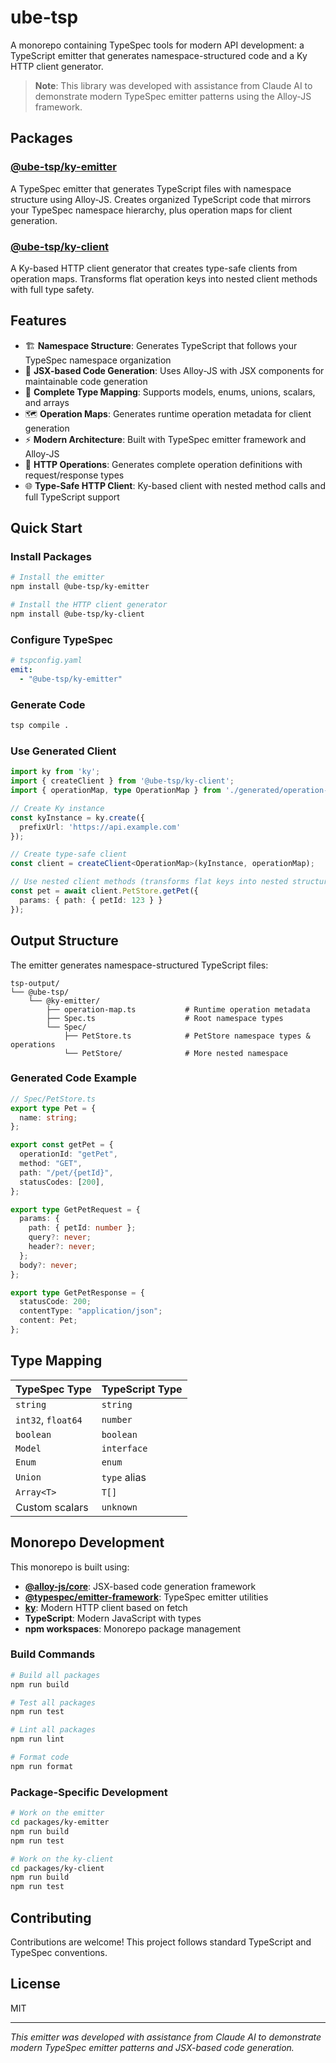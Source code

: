 # ube-tsp

A monorepo containing TypeSpec tools for modern API development: a TypeScript emitter that generates namespace-structured code and a Ky HTTP client generator.

> **Note**: This library was developed with assistance from Claude AI to demonstrate modern TypeSpec emitter patterns using the Alloy-JS framework.

## Packages

### [@ube-tsp/ky-emitter](./packages/ky-emitter)
A TypeSpec emitter that generates TypeScript files with namespace structure using Alloy-JS. Creates organized TypeScript code that mirrors your TypeSpec namespace hierarchy, plus operation maps for client generation.

### [@ube-tsp/ky-client](./packages/ky-client) 
A Ky-based HTTP client generator that creates type-safe clients from operation maps. Transforms flat operation keys into nested client methods with full type safety.

## Features

- 🏗️ **Namespace Structure**: Generates TypeScript that follows your TypeSpec namespace organization
- 🔧 **JSX-based Code Generation**: Uses Alloy-JS with JSX components for maintainable code generation
- 📝 **Complete Type Mapping**: Supports models, enums, unions, scalars, and arrays
- 🗺️ **Operation Maps**: Generates runtime operation metadata for client generation
- ⚡ **Modern Architecture**: Built with TypeSpec emitter framework and Alloy-JS
- 🚀 **HTTP Operations**: Generates complete operation definitions with request/response types
- 🌐 **Type-Safe HTTP Client**: Ky-based client with nested method calls and full TypeScript support

## Quick Start

### Install Packages

```bash
# Install the emitter
npm install @ube-tsp/ky-emitter

# Install the HTTP client generator  
npm install @ube-tsp/ky-client
```

### Configure TypeSpec

```yaml
# tspconfig.yaml
emit:
  - "@ube-tsp/ky-emitter"
```

### Generate Code

```bash
tsp compile .
```

### Use Generated Client

```typescript
import ky from 'ky';
import { createClient } from '@ube-tsp/ky-client';
import { operationMap, type OperationMap } from './generated/operation-map.js';

// Create Ky instance
const kyInstance = ky.create({ 
  prefixUrl: 'https://api.example.com' 
});

// Create type-safe client
const client = createClient<OperationMap>(kyInstance, operationMap);

// Use nested client methods (transforms flat keys into nested structure)
const pet = await client.PetStore.getPet({ 
  params: { path: { petId: 123 } } 
});
```

## Output Structure

The emitter generates namespace-structured TypeScript files:

```
tsp-output/
└── @ube-tsp/
    └── @ky-emitter/
        ├── operation-map.ts           # Runtime operation metadata
        ├── Spec.ts                    # Root namespace types
        └── Spec/
            ├── PetStore.ts            # PetStore namespace types & operations
            └── PetStore/              # More nested namespace
```

### Generated Code Example

```typescript
// Spec/PetStore.ts
export type Pet = {
  name: string;
};

export const getPet = {
  operationId: "getPet",
  method: "GET",
  path: "/pet/{petId}",
  statusCodes: [200],
};

export type GetPetRequest = {
  params: {
    path: { petId: number };
    query?: never;
    header?: never;
  };
  body?: never;
};

export type GetPetResponse = {
  statusCode: 200;
  contentType: "application/json";
  content: Pet;
};
```

## Type Mapping

| TypeSpec Type | TypeScript Type |
|---------------|-----------------|
| `string` | `string` |
| `int32`, `float64` | `number` |
| `boolean` | `boolean` |
| `Model` | `interface` |
| `Enum` | `enum` |
| `Union` | `type` alias |
| `Array<T>` | `T[]` |
| Custom scalars | `unknown` |

## Monorepo Development

This monorepo is built using:

- **[@alloy-js/core](https://alloy-framework.github.io/alloy/)**: JSX-based code generation framework
- **[@typespec/emitter-framework](https://typespec.io/)**: TypeSpec emitter utilities
- **[ky](https://github.com/sindresorhus/ky)**: Modern HTTP client based on fetch
- **TypeScript**: Modern JavaScript with types
- **npm workspaces**: Monorepo package management

### Build Commands

```bash
# Build all packages
npm run build

# Test all packages
npm run test

# Lint all packages
npm run lint

# Format code
npm run format
```

### Package-Specific Development

```bash
# Work on the emitter
cd packages/ky-emitter
npm run build
npm run test

# Work on the ky-client
cd packages/ky-client  
npm run build
npm run test
```

## Contributing

Contributions are welcome! This project follows standard TypeScript and TypeSpec conventions.

## License

MIT

---

*This emitter was developed with assistance from Claude AI to demonstrate modern TypeSpec emitter patterns and JSX-based code generation.*
